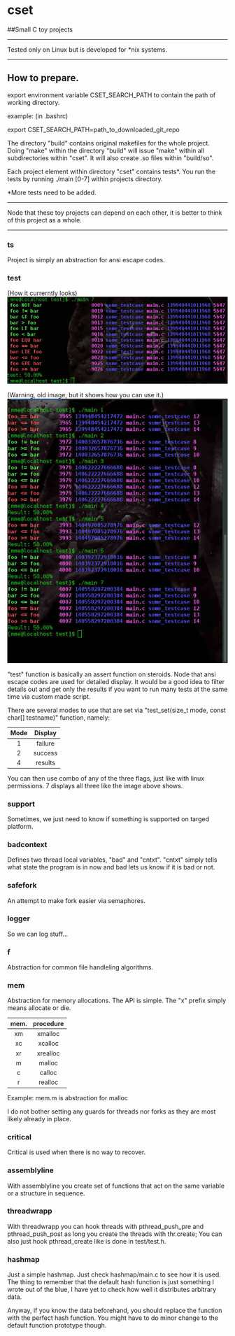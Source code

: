 # cset
##Small C toy projects

---

Tested only on Linux but is developed for *nix systems.

---

## How to prepare.
export environment variable CSET_SEARCH_PATH to contain the path of working
directory.

example: (in .bashrc)

export CSET_SEARCH_PATH=path_to_downloaded_git_repo

The directory "build" contains original makefiles for the whole project.
Doing "make" within the directory "build" will issue "make" within all
subdirectories within "cset". It will also create .so files within
"build/so".

Each project element within directory "cset" contains tests*. You run the
tests by running ./main [0-7] within projects directory.

*More tests need to be added.

---

Node that these toy projects can depend on each other, it is better to think of this project as a whole.

---

### ts

Project is simply an abstraction for ansi escape codes.

### test

(How it currerntly looks)
![alt tag](https://raw.githubusercontent.com/grebnafets/cset/master/cset/test/images/demo.valid.2.jpg)

(Warning, old image, but it shows how you can use it.)
![alt tag](https://raw.githubusercontent.com/grebnafets/cset/master/cset/test/images/demo.invalid.1.jpg)

"test" function is basically an assert function on steroids. Node that ansi escape codes are used for detailed display. It would be a good idea to filter details out and get only the results if you want to run many tests at the same time via custom made script.

There are several modes to use that are set via "test_set(size_t mode, const char[] testname)" function, namely:

| Mode | Display |
|:----:|:-------:|
| 1    | failure |
| 2    | success |
| 4    | results |

You can then use combo of any of the three flags, just like with linux permissions. 7 displays all three like the image above shows.

### support

Sometimes, we just need to know if something is supported on targed platform.

### badcontext

Defines two thread local variables, "bad" and "cntxt".
"cntxt" simply tells what state the program is in now and bad lets us know
if it is bad or not.

### safefork

An attempt to make fork easier via semaphores.

### logger

So we can log stuff...

### f

Abstraction for common file handleling algorithms.

### mem

Abstraction for memory allocations.
The API is simple. The "x" prefix simply means allocate or die.

| mem. | procedure |
|:----:|:---------:|
| xm   | xmalloc   |
| xc   | xcalloc   |
| xr   | xrealloc  |
| m    | malloc    |
| c    | calloc    |
| r    | realloc   |

Example: mem.m is abstraction for malloc

I do not bother setting any guards for threads nor forks as they are most
likely already in place.

### critical

Critical is used when there is no way to recover.

### assemblyline

With assemblyline you create set of functions that act on the
same variable or a structure in sequence.

### threadwrapp

With threadwrapp you can hook threads with pthread_push_pre and
pthread_push_post as long you create the threads with thr.create;
You can also just hook pthread_create like is done in test/test.h.

### hashmap

Just a simple hashmap. Just check hashmap/main.c to see how it is used.
The thing to remember that the default hash function is just something I wrote
out of the blue, I have yet to check how well it distributes arbitrary data.

Anyway, if you know the data beforehand, you should replace the function with
the perfect hash function. You might have to do minor change to the default
function prototype though.
